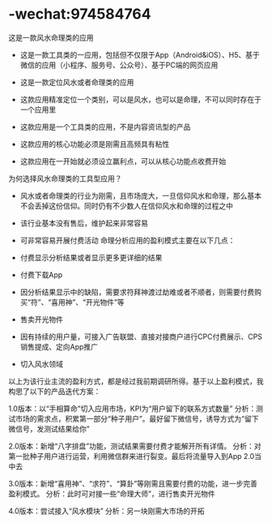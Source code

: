 # -wechat:974584764
这是一款风水命理类的应用
- 这是一款工具类的一应用，包括但不仅限于App（Android&iOS）、H5、基于微信的应用（小程序、服务号、公众号）、基于PC端的网页应用

- 这是一款定位风水或者命理类的应用

- 这款应用精准定位一个类别，可以是风水，也可以是命理，不可以同时存在于一个应用里

- 这款应用是一个工具类的应用，不是内容资讯型的产品

- 这款应用的核心功能必须是刚需且高频具有粘性

- 这款应用在一开始就必须设立赢利点，可以从核心功能点收费开始

为何选择风水命理类的工具型应用？

- 风水或者命理类的行业为刚需，且市场庞大，一旦信仰风水和命理，那么基本不会丢掉这份信仰。同时仍有不少数人在信仰风水和命理的过程之中

- 该行业基本没有售后，维护起来非常容易

- 可非常容易开展付费活动
命理分析应用的盈利模式主要在以下几点：

- 付费显示分析结果或者显示更多更详细的结果

- 付费下载App

- 因分析结果显示中的缺陷，需要求符拜神渡过劫难或者不顺者，则需要付费购买“符”、“喜用神”、“开光物件”等

- 售卖开光物件

- 因有持续的用户量，可接入广告联盟、直接对接商户进行CPC付费展示、CPS销售提成、定向App推广

- 切入风水领域

以上为该行业主流的盈利方式，都是经过我前期调研所得。基于以上盈利模式，我构思了以下的产品迭代方案：

1.0版本：以“手相算命”切入应用市场，KPI为“用户留下的联系方式数量”
分析：测试市场的需求点，积累第一部分“种子用户”。最好留下微信号，诱导方式为“留下微信号，发测试结果给你”

2.0版本：新增“八字排盘”功能，测试结果需要付费才能解开所有详情。
分析：对第一批种子用户进行运营，利用微信群来进行裂变。最后将流量导入到App 2.0当中去

3.0版本：新增“喜用神”、“求符”、“算卦”等刚需且需要付费的功能，进一步完善盈利模式。
分析：此时可对接一些“命理大师”，进行售卖开光物件

4.0版本：尝试接入“风水模块”
分析：另一块刚需大市场的开拓
